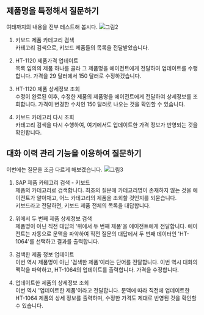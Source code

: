 ## 제품명을 특정해서 질문하기

여태까지의 내용을 전부 테스트해 봅시다.
![그림2](https://github.com/user-attachments/assets/277f25e6-a959-4639-b161-b19e1d9adfa8)

1) 키보드 제품 카테고리 검색</br>
   카테고리 검색으로, 키보드 제품들의 목록을 전달받았습니다.

2) HT-1120 제품가격 업데이트</br>
   목록 임의의 제품 하나를 골라 그 제품명을 에이전트에게 전달하여 업데이트를 수행합니다. 가격을 29 달러에서 150 달러로 수정하겠습니다.

3) HT-1120 제품 상세정보 조회</br>
   수정이 완료된 이후, 수정한 제품의 제품명을 에이전트에게 전달하여 상세정보를 조회합니다. 가격이 변경한 수치인 150 달러로 나오는 것을 확인할 수 있습니다.

4) 키보드 카테고리 다시 조회</br>
   카테고리 검색을 다시 수행하여, 여기에서도 업데이트한 가격 정보가 반영되는 것을 확인합니다.


## 대화 이력 관리 기능을 이용하여 질문하기

이번에는 질문을 조금 다르게 해보겠습니다.
![그림3](https://github.com/user-attachments/assets/958afc6e-d6e7-4e73-a7a0-8c68c48c169c)

1) SAP 제품 카테고리 검색 - 키보드</br>
   제품의 카테고리로 검색합니다. 최조의 질문에 카테고리명이 존재하지 않는 것을 에이전트가 알아채고, 어느 카테고리의 제품을 조회할 것인지를 되묻습니다.</br>
   키보드라고 전달하면, 키보드 제품 전체의 목록을 대답합니다.

2) 위에서 두 번째 제품 상세정보 검색</br>
   제품명이 아닌 직전 대답의 '위에서 두 번째 제품'을 에이전트에게 전달합니다. 에이전트는 자동으로 문맥을 파악하여 직전 질문의 대답에서 두 번째 데이터인 'HT-1064'를 선택하고 결과를 출력합니다.

3) 검색한 제품 정보 업데이트</br>
   이번 역시 제품명이 아닌 '검색한 제품'이라는 단어를 전달합니다. 이번 역시 대화의 맥락을 파악하고, HT-1064의 업데이트를 출력합니다. 가격을 수정합니다.

4) 업데이트한 제품의 상세정보 조회</br>
   이번 역시 '업데이트한 제품'이라고 전달합니다. 문맥에 따라 직전에 업데이트한 HT-1064 제품의 상세 정보를 출력하며, 수정한 가격도 제대로 반영된 것을 확인할 수 있습니다.




